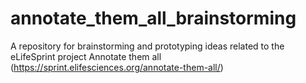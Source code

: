 # annotate_them_all_brainstorming
A repository for brainstorming and prototyping ideas related to the eLifeSprint project Annotate them all (https://sprint.elifesciences.org/annotate-them-all/) 

